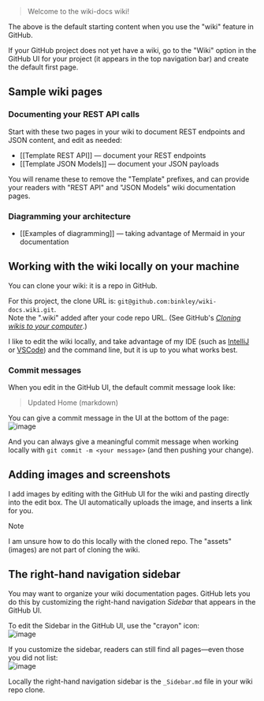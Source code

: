 > Welcome to the wiki-docs wiki!

The above is the default starting content when you use the "wiki" feature in
GitHub.

If your GitHub project does not yet have a wiki, go to the "Wiki" option in
the GitHub UI for your project (it appears in the top navigation bar) and
create the default first page.

## Sample wiki pages

### Documenting your REST API calls

Start with these two pages in your wiki to document REST endpoints and JSON
content, and edit as needed:

* [[Template REST API]] &mdash; document your REST endpoints
* [[Template JSON Models]] &mdash; document your JSON payloads

You will rename these to remove the "Template" prefixes, and can provide your
readers with "REST API" and "JSON Models" wiki documentation pages.

### Diagramming your architecture

* [[Examples of diagramming]] &mdash; taking advantage of Mermaid in your
  documentation

## Working with the wiki locally on your machine

You can clone your wiki: it is a repo in GitHub.

For this project, the clone URL is:
`git@github.com:binkley/wiki-docs.wiki.git`.<br/>
Note the ".wiki" added after your code repo URL.
(See GitHub's [_Cloning wikis to your
computer_](https://docs.github.com/en/communities/documenting-your-project-with-wikis/adding-or-editing-wiki-pages#cloning-wikis-to-your-computer).)

I like to edit the wiki locally, and take advantage of my IDE (such as
[IntelliJ](https://www.jetbrains.com/help/idea/markdown.html) or
[VSCode](https://code.visualstudio.com/docs/languages/markdown)) and the
command line, but it is up to you what works best.

### Commit messages

When you edit in the GitHub UI, the default commit message look like:

> Updated Home (markdown)

You can give a commit message in the UI at the bottom of the page:<br/>
![image](https://github.com/binkley/wiki-docs/assets/186421/e6ec089f-cc8e-4ab6-843a-a2daeacf41fa)

And you can always give a meaningful commit message when working locally with
`git commit -m <your message>` (and then pushing your change).

## Adding images and screenshots

I add images by editing with the GitHub UI for the wiki and pasting directly
into the edit box.
The UI automatically uploads the image, and inserts a link for you.

> [!NOTE]
> I am unsure how to do this locally with the cloned repo.
> The "assets" (images) are not part of cloning the wiki.

## The right-hand navigation sidebar

You may want to organize your wiki documentation pages.
GitHub lets you do this by customizing the right-hand navigation _Sidebar_
that appears in the GitHub UI.

To edit the Sidebar in the GitHub UI, use the "crayon" icon:<br/>
![image](https://github.com/binkley/wiki-docs/assets/186421/9e4c088f-3aef-42ca-b137-e769d65a0872)

If you customize the sidebar, readers can still find all pages&mdash;even
those you did not list:<br/>
![image](https://github.com/binkley/wiki-docs/assets/186421/decb1b18-0318-44d2-bb39-d48c9aa8a570)

Locally the right-hand navigation sidebar is the `_Sidebar.md` file in your
wiki repo clone.
